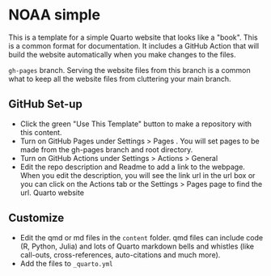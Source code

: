# NOAA simple 

This is a template for a simple Quarto website that looks like a "book". This is a common format for documentation. It includes a GitHub Action that will build the website automatically when you make changes to the files.

`gh-pages` branch. Serving the website files from this branch is a common what to keep all the website files from cluttering your main branch. 

## GitHub Set-up

* Click the green "Use This Template" button to make a repository with this content.
* Turn on GitHub Pages under Settings > Pages . You will set pages to be made from the gh-pages branch and root directory.
* Turn on GitHub Actions under Settings > Actions > General
* Edit the repo description and Readme to add a link to the webpage. When you edit the description, you will see the link url in the url box or you can click on the Actions tab or the  Settings > Pages page to find the url.
Quarto website

## Customize

* Edit the qmd or md files in the `content` folder. qmd files can include code (R, Python, Julia) and lots of Quarto markdown bells and whistles (like call-outs, cross-references, auto-citations and much more).
* Add the files to `_quarto.yml`

